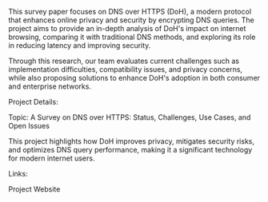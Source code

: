 This survey paper focuses on DNS over HTTPS (DoH), a modern protocol that enhances online privacy and security by encrypting DNS queries. The project aims to provide an in-depth analysis of DoH's impact on internet browsing, comparing it with traditional DNS methods, and exploring its role in reducing latency and improving security.


Through this research, our team evaluates current challenges such as implementation difficulties, compatibility issues, and privacy concerns, while also proposing solutions to enhance DoH's adoption in both consumer and enterprise networks.


 Project Details:

Topic: A Survey on DNS over HTTPS: Status, Challenges, Use Cases, and Open Issues


This project highlights how DoH improves privacy, mitigates security risks, and optimizes DNS query performance, making it a significant technology for modern internet users.


 Links:

Project Website
